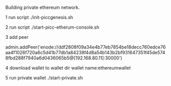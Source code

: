 Building private ethereum network.

1 run script
  ./init-piccgenesis.sh

2 run script
  ./start-picc-etherum-console.sh

3 add peer

  admin.addPeer('enode://ddf2808f09a34e4b77eb7854be18decc760edce76aa4f1026f720a6c5d41b77db1a84238f4d8a54b143b2bf931647351f45de5748fbd288f7940a6d0436065b5@[192.168.80.11]:30000')

4 download wallet to wallet dir
  wallet name:ethereumwallet

5 run private wallet
  ./start-private.sh
